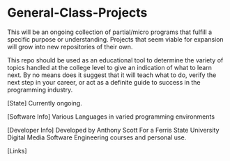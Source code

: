 # General-Class-Projects

This will be an ongoing collection of partial/micro programs that fulfill a specific purpose or understanding.
Projects that seem viable for expansion will grow into new repositories of their own.

This repo should be used as an educational tool to determine the variety of topics handled at the college level to give an indication of what to learn next.
By no means does it suggest that it will teach what to do, verify the next step in your career, or act as a definite guide to success in the programming industry.


[State]
Currently ongoing.

[Software Info]
Various Languages in varied programming environments

[Developer Info]
Developed by Anthony Scott
For a Ferris State University Digital Media Software Engineering courses and personal use.

[Links]
